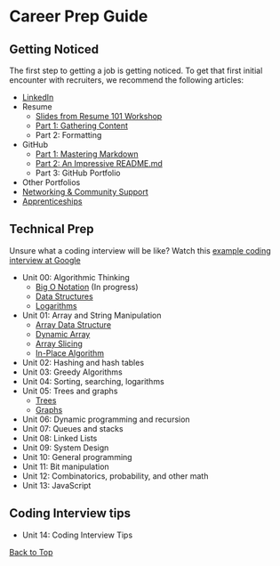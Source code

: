 # <a href="top"></a>Career Prep Guide

## Getting Noticed

The first step to getting a job is getting noticed. To get that first initial encounter with recruiters, we recommend the following articles:

- [LinkedIn](https://github.com/PdxCodeGuild/career-guide/blob/master/linkedin/linkedin.md)
- Resume
  - [Slides from Resume 101 Workshop](https://docs.google.com/presentation/d/1gz5M2BbGGWw4dfspEc3ncsy5vNP5Mx7J_Df7_hFYPCk/edit#slide=id.p)
  - [Part 1: Gathering Content](https://github.com/PdxCodeGuild/career-guide/blob/master/resume/resume.md)
  - Part 2: Formatting
- GitHub
  - [Part 1: Mastering Markdown](https://github.com/PdxCodeGuild/career-guide/blob/master/markdown/markdown.md)
  - [Part 2: An Impressive README.md](https://github.com/PdxCodeGuild/career-guide/blob/master/github/readmes.md)
  - Part 3: GitHub Portfolio
- Other Portfolios
- [Networking & Community Support](https://github.com/PdxCodeGuild/career-guide/blob/master/networking.md)
- [Apprenticeships](https://github.com/PdxCodeGuild/career-guide/blob/master/apprenticeships.md)

## Technical Prep

Unsure what a coding interview will be like? Watch this [example coding interview at Google](https://www.youtube.com/watch?v=XKu_SEDAykw)

- Unit 00: Algorithmic Thinking
  - [Big O Notation](https://github.com/PdxCodeGuild/career-guide/blob/master/0_algorithmic_thinking/big_o_notation.md) (In progress)
  - [Data Structures](https://github.com/PdxCodeGuild/career-guide/blob/master/0_algorithmic_thinking/data_structures.md)
  - [Logarithms](https://github.com/PdxCodeGuild/career-guide/blob/master/0_algorithmic_thinking/logarithms.md)
- Unit 01: Array and String Manipulation
  - [Array Data Structure](https://github.com/PdxCodeGuild/career-guide/blob/master/1_array_string_manipulation/array_data_structure.md)
  - [Dynamic Array](https://github.com/PdxCodeGuild/career-guide/blob/master/1_array_string_manipulation/dynamic_array.md)
  - [Array Slicing](https://github.com/PdxCodeGuild/career-guide/blob/master/1_array_string_manipulation/array_slicing.md)
  - [In-Place Algorithm](https://github.com/PdxCodeGuild/career-guide/blob/master/1_array_string_manipulation/in-place_algorithm.md)
- Unit 02: Hashing and hash tables
- Unit 03: Greedy Algorithms
- Unit 04: Sorting, searching, logarithms
- Unit 05: Trees and graphs
  - [Trees](https://github.com/PdxCodeGuild/career-guide/blob/master/5_trees_graphs/binary_tree.md)
  - [Graphs](https://github.com/PdxCodeGuild/career-guide/blob/master/5_trees_graphs/graph.md)
- Unit 06: Dynamic programming and recursion
- Unit 07: Queues and stacks
- Unit 08: Linked Lists
- Unit 09: System Design
- Unit 10: General programming
- Unit 11: Bit manipulation
- Unit 12: Combinatorics, probability, and other math
- Unit 13: JavaScript

## Coding Interview tips
- Unit 14: Coding Interview Tips

[Back to Top](#top)
